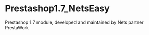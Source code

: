 # Prestashop1.7_NetsEasy
Prestashop 1.7 module, developed and maintained by Nets partner PrestaWork
